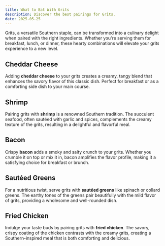 ```yaml
---
title: What to Eat With Grits
description: Discover the best pairings for Grits.
date: 2025-05-25
---
```


Grits, a versatile Southern staple, can be transformed into a culinary delight when paired with the right ingredients. Whether you're serving them for breakfast, lunch, or dinner, these hearty combinations will elevate your grits experience to a new level.

## **Cheddar Cheese**

Adding **cheddar cheese** to your grits creates a creamy, tangy blend that enhances the savory flavor of this classic dish. Perfect for breakfast or as a comforting side dish to your main course.

## **Shrimp**

Pairing grits with **shrimp** is a renowned Southern tradition. The succulent seafood, often sautéed with garlic and spices, complements the creamy texture of the grits, resulting in a delightful and flavorful meal.

## **Bacon**

Crispy **bacon** adds a smoky and salty crunch to your grits. Whether you crumble it on top or mix it in, bacon amplifies the flavor profile, making it a satisfying choice for breakfast or brunch.

## **Sautéed Greens**

For a nutritious twist, serve grits with **sautéed greens** like spinach or collard greens. The earthy tones of the greens pair beautifully with the mild flavor of grits, providing a wholesome and well-rounded dish.

## **Fried Chicken**

Indulge your taste buds by pairing grits with **fried chicken**. The savory, crispy coating of the chicken contrasts with the creamy grits, creating a Southern-inspired meal that is both comforting and delicious.